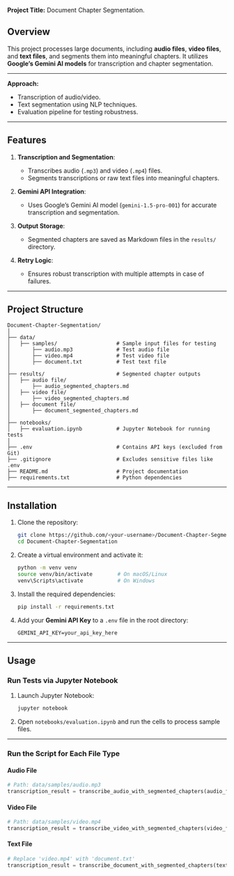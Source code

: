 **Project Title:** Document Chapter Segmentation.

## Overview
This project processes large documents, including **audio files**, **video files**, and **text files**, and segments them into meaningful chapters. It utilizes **Google’s Gemini AI models** for transcription and chapter segmentation.

---

**Approach:**

* Transcription of audio/video.
* Text segmentation using NLP techniques.
* Evaluation pipeline for testing robustness.

---

## Features
1. **Transcription and Segmentation**:
   - Transcribes audio (`.mp3`) and video (`.mp4`) files.
   - Segments transcriptions or raw text files into meaningful chapters.

2. **Gemini API Integration**:
   - Uses Google’s Gemini AI model (`gemini-1.5-pro-001`) for accurate transcription and segmentation.

3. **Output Storage**:
   - Segmented chapters are saved as Markdown files in the `results/` directory.

4. **Retry Logic**:
   - Ensures robust transcription with multiple attempts in case of failures.

---

## Project Structure
```
Document-Chapter-Segmentation/
│
├── data/
│   ├── samples/                   # Sample input files for testing
│       ├── audio.mp3              # Test audio file
│       ├── video.mp4              # Test video file
│       ├── document.txt           # Test text file
│
├── results/                       # Segmented chapter outputs
│   ├── audio file/
│       ├── audio_segmented_chapters.md
│   ├── video file/
│       ├── video_segmented_chapters.md
│   ├── document file/
│       ├── document_segmented_chapters.md
│
├── notebooks/
│   ├── evaluation.ipynb           # Jupyter Notebook for running tests
│
├── .env                           # Contains API keys (excluded from Git)
├── .gitignore                     # Excludes sensitive files like .env
├── README.md                      # Project documentation
├── requirements.txt               # Python dependencies
```

---

## Installation
1. Clone the repository:
   ```bash
   git clone https://github.com/<your-username>/Document-Chapter-Segmentation.git
   cd Document-Chapter-Segmentation
   ```

2. Create a virtual environment and activate it:
   ```bash
   python -m venv venv
   source venv/bin/activate        # On macOS/Linux
   venv\Scripts\activate           # On Windows
   ```

3. Install the required dependencies:
   ```bash
   pip install -r requirements.txt
   ```

4. Add your **Gemini API Key** to a `.env` file in the root directory:
   ```
   GEMINI_API_KEY=your_api_key_here
   ```

---

## Usage
### Run Tests via Jupyter Notebook
1. Launch Jupyter Notebook:
   ```bash
   jupyter notebook
   ```
2. Open `notebooks/evaluation.ipynb` and run the cells to process sample files.

---

### Run the Script for Each File Type
#### **Audio File**
```python
# Path: data/samples/audio.mp3
transcription_result = transcribe_audio_with_segmented_chapters(audio_file_path)
```

#### **Video File**
```python
# Path: data/samples/video.mp4
transcription_result = transcribe_video_with_segmented_chapters(video_file_path)
```

#### **Text File**
```python
# Replace 'video.mp4' with 'document.txt'
transcription_result = transcribe_document_with_segmented_chapters(text_file_path)
```


